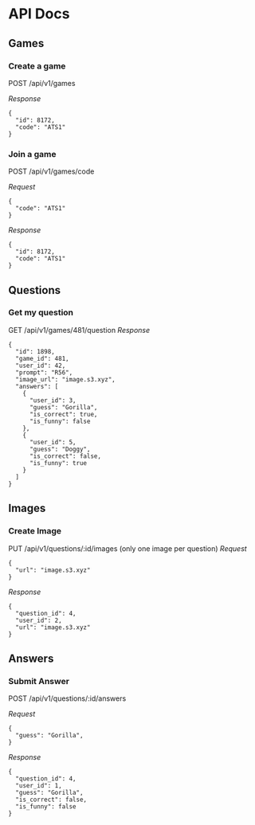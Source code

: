 # API Docs

## Games

### Create a game

POST /api/v1/games

*Response*
```
{
  "id": 8172,
  "code": "ATS1"
}
```

### Join a game

POST /api/v1/games/code

*Request*
```
{
  "code": "ATS1"
}
```

*Response*
```
{
  "id": 8172,
  "code": "ATS1"
}
```

## Questions

### Get my question

GET /api/v1/games/481/question
*Response*
```
{
  "id": 1898,
  "game_id": 481,
  "user_id": 42,
  "prompt": "R56",
  "image_url": "image.s3.xyz",
  "answers": [
    {
      "user_id": 3,
      "guess": "Gorilla",
      "is_correct": true,
      "is_funny": false
    },
    {
      "user_id": 5,
      "guess": "Doggy",
      "is_correct": false,
      "is_funny": true
    }
  ]
}
```


## Images

### Create Image
PUT /api/v1/questions/:id/images (only one image per question)
*Request*
```
{
  "url": "image.s3.xyz"
}
```

*Response*
```
{
  "question_id": 4,
  "user_id": 2,
  "url": "image.s3.xyz"
}
```

## Answers

### Submit Answer
POST /api/v1/questions/:id/answers

*Request*
```
{
  "guess": "Gorilla",
}
```

*Response*
```
{
  "question_id": 4,
  "user_id": 1,
  "guess": "Gorilla",
  "is_correct": false,
  "is_funny": false
}
```